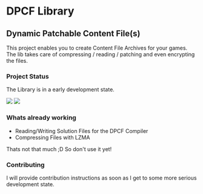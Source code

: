 # DPCF Library
## Dynamic Patchable Content File(s)

This project enables you to create Content File Archives for your games. The lib takes care of compressing / reading / patching and even encrypting the files.

### Project Status
The Library is in a early development state.

![](https://camo.githubusercontent.com/a7a38101374e8ec9fa67c0dfab9629081c209da0/68747470733a2f2f696d672e736869656c64732e696f2f62616467652f6c6963656e73652d6170616368655f322e302d7265642e7376673f7374796c653d666c6174)
![](https://travis-ci.org/DynaStudios/DPCFLib.svg?branch=master)

### Whats already working
* Reading/Writing Solution Files for the DPCF Compiler
* Compressing Files with LZMA

Thats not that much ;D So don't use it yet!

### Contributing
I will provide contribution instructions as soon as I get to some more serious development state.
